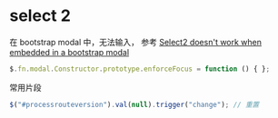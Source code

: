 # select 2

在 bootstrap modal 中，无法输入， 参考 [Select2 doesn't work when embedded in a bootstrap modal](https://stackoverflow.com/questions/18487056/select2-doesnt-work-when-embedded-in-a-bootstrap-modal)

```javascript
$.fn.modal.Constructor.prototype.enforceFocus = function () { };
```

常用片段

```javascript
$("#processrouteversion").val(null).trigger("change"); // 重置
```



 

